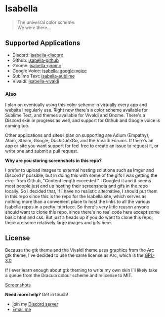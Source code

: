 # Isabella
> The universal color scheme.  
> We were there...

## Supported Applications
- Discord: [isabella-discord](https://github.com/isabella-theme/isabella-discord)
- Github: [isabella-github](https://github.com/isabella-theme/isabella-github)
- Gnome: [isabella-gnome](https://github.com/isabella-theme/isabella-sublime)
- Google Voice: [isabella-google-voice](https://github.com/isabella-theme/isabella-google-voice)
- Sublime Text: [isabella-sublime](https://github.com/isabella-theme/isabella-sublime)
- Vivaldi: [isabella-vivaldi](https://github.com/isabella-theme/isabella-vivaldi)

### Also

I plan on eventually using this color scheme in virtually every app and website I regularly use. Right now there's a color scheme available for Sublime Text, and themes available for Vivaldi and Gnome. There's a Discord skin in progress as well, and support for Github and Google voice is coming too.

Other applications and sites I plan on supporting are Adium (Empathy), Atom, Steam, Google, DuckDuckGo, and the Vivaldi Forums. If there's an app or site you want support for feel free to create an issue to request it, or write one and submit a pull request.

**Why are you storing screenshots in this repo?**

I prefer to upload images to external hosting solutions such as Imgur and Discord if possible, but in doing this with some of the gifs I was getting the error from Github, "Content length exceeded." I Googled it and it seems most people just end up hosting their screenshots and gifs in the repo locally. So I decided that, if I have no realistic alternative, I should put them in this repo since this is the repo for the Isabella site, which serves as nothing more than a convenient place to host the links to all the various Isabella repos in a pretty interface. So there's very little reason anyone should want to clone this repo, since there's no real code here except some basic html and css. But just a heads up if you do want to clone this repo, there are some relatively large images and gifs here.

## License
Because the gtk theme and the Vivaldi theme uses graphics from the Arc gtk theme, I've decided to use the same license as Arc, which is the [GPL-3.0](./LICENSE)

If I ever learn enough about gtk theming to write my own skin I'll likely take a queue from the Dracula colour scheme and relicense to MIT.

[Screenshots](https://github.com/isabella-theme/isabella-theme.github.io/tree/master/assets/img)

**Need more help?** Get in touch!
- join my [Discord server](https://discord.gg/ZfDP2ZV)
- [Email me](mailto:jontiamac@gmail.com)


